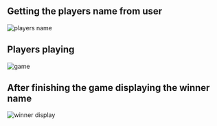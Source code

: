 ## Getting the players name from user

![players name](https://user-images.githubusercontent.com/98879609/158021733-d8394bdd-2dc2-420c-984a-6f2150081c35.png)


## Players playing 

![game](https://user-images.githubusercontent.com/98879609/158021716-61ed8ed2-9903-4609-bd6f-14fd626d1ecf.png)


## After finishing the game displaying the winner name

![winner display](https://user-images.githubusercontent.com/98879609/158021724-3e3ab6b8-7cde-4380-8331-ec043aec7bb2.png)
